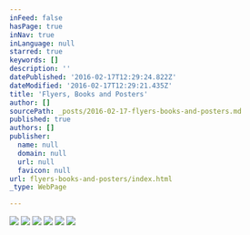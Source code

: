 ```yaml
---
inFeed: false
hasPage: true
inNav: true
inLanguage: null
starred: true
keywords: []
description: ''
datePublished: '2016-02-17T12:29:24.822Z'
dateModified: '2016-02-17T12:29:21.435Z'
title: 'Flyers, Books and Posters'
author: []
sourcePath: _posts/2016-02-17-flyers-books-and-posters.md
published: true
authors: []
publisher:
  name: null
  domain: null
  url: null
  favicon: null
url: flyers-books-and-posters/index.html
_type: WebPage

---
```

![](https://s3-us-west-2.amazonaws.com/the-grid-img/p/39448745446a0dfc6548ba61ae2a4b5d16449a88.png)
![](https://s3-us-west-2.amazonaws.com/the-grid-img/p/71eab5f308901c4eb46cd6d39d258fb89998128c.jpg)
![](https://s3-us-west-2.amazonaws.com/the-grid-img/p/828f96202c16e8bbde531793f13f81629d94dec2.jpg)
![](https://s3-us-west-2.amazonaws.com/the-grid-img/p/10a41e9287310035a01b370a3a4c101b586f408e.jpg)
![](https://s3-us-west-2.amazonaws.com/the-grid-img/p/66898ad351a2d80d5adfa0cbc56a5f8c1baf2152.jpg)
![](https://s3-us-west-2.amazonaws.com/the-grid-img/p/67777838418392be66b91f5846cfcef6917863c9.png)